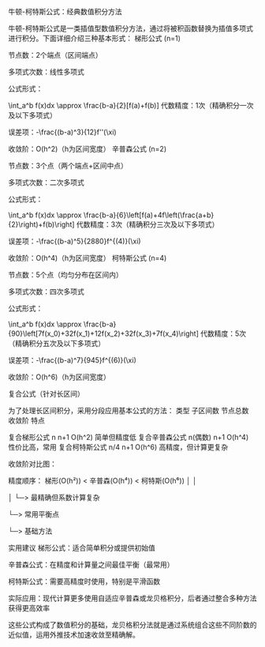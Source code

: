 ﻿牛顿-柯特斯公式：经典数值积分方法

牛顿-柯特斯公式是一类插值型数值积分方法，通过将被积函数替换为插值多项式进行积分。下面详细介绍三种基本形式：
梯形公式 (n=1)

节点数：2个端点（区间端点）

多项式次数：线性多项式

公式形式：

  \int_a^b f(x)dx \approx \frac{b-a}{2}[f(a)+f(b)]
代数精度：1次（精确积分一次及以下多项式）

误差项：-\frac{(b-a)^3}{12}f''(\xi)

收敛阶：O(h^2)（h为区间宽度）
辛普森公式 (n=2)

节点数：3个点（两个端点+区间中点）

多项式次数：二次多项式

公式形式：

  \int_a^b f(x)dx \approx \frac{b-a}{6}\left[f(a)+4f\left(\frac{a+b}{2}\right)+f(b)\right]
代数精度：3次（精确积分三次及以下多项式）

误差项：-\frac{(b-a)^5}{2880}f^{(4)}(\xi)

收敛阶：O(h^4)（h为区间宽度）
柯特斯公式 (n=4)

节点数：5个点（均匀分布在区间内）

多项式次数：四次多项式

公式形式：

  \int_a^b f(x)dx \approx \frac{b-a}{90}\left[7f(x_0)+32f(x_1)+12f(x_2)+32f(x_3)+7f(x_4)\right]
代数精度：5次（精确积分五次及以下多项式）

误差项：-\frac{(b-a)^7}{945}f^{(6)}(\xi)

收敛阶：O(h^6)（h为区间宽度）

复合公式（针对长区间）

为了处理长区间积分，采用分段应用基本公式的方法：
类型            子区间数 节点总数 收敛阶 特点

复合梯形公式 n n+1 O(h^2) 简单但精度低
复合辛普森公式 n(偶数) n+1 O(h^4) 性价比高，常用
复合柯特斯公式 n/4 n+1 O(h^6) 高精度，但计算更复杂

收敛阶对比图：

精度顺序：
梯形(O(h²)) < 辛普森(O(h⁴)) < 柯特斯(O(h⁶))
│              │

│              └─> 最精确但系数计算复杂

└─> 常用平衡点

   └─> 基础方法

实用建议
梯形公式：适合简单积分或提供初始值

辛普森公式：在精度和计算量之间最佳平衡（最常用）

柯特斯公式：需要高精度时使用，特别是平滑函数

实际应用：现代计算更多使用自适应辛普森或龙贝格积分，后者通过整合多种方法获得更高效率

这些公式构成了数值积分的基础，龙贝格积分法就是通过系统组合这些不同阶数的近似值，运用外推技术加速收敛至精确解。